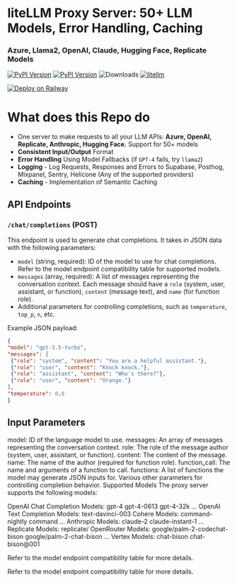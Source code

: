 
# liteLLM Proxy Server: 50+ LLM Models, Error Handling, Caching
### Azure, Llama2, OpenAI, Claude, Hugging Face, Replicate Models
[![PyPI Version](https://img.shields.io/pypi/v/litellm.svg)](https://pypi.org/project/litellm/)
[![PyPI Version](https://img.shields.io/badge/stable%20version-v0.1.345-blue?color=green&link=https://pypi.org/project/litellm/0.1.1/)](https://pypi.org/project/litellm/0.1.1/)
![Downloads](https://img.shields.io/pypi/dm/litellm)
[![litellm](https://img.shields.io/badge/%20%F0%9F%9A%85%20liteLLM-OpenAI%7CAzure%7CAnthropic%7CPalm%7CCohere%7CReplicate%7CHugging%20Face-blue?color=green)](https://github.com/BerriAI/litellm)

[![Deploy on Railway](https://railway.app/button.svg)](https://railway.app/template/_YF4Qj?referralCode=t3ukrU)

# What does this Repo do
- One server to make requests to all your LLM APIs: **Azure, OpenAI, Replicate, Anthropic, Hugging Face.** Support for 50+ models
- **Consistent Input/Output** Format
- **Error Handling** Using Model Fallbacks (if `GPT-4` fails, try `llama2`)
- **Logging** - Log Requests, Responses and Errors to Supabase, Posthog, Mixpanel, Sentry, Helicone (Any of the supported providers)
- **Caching** - Implementation of Semantic Caching


## API Endpoints

### `/chat/completions` (POST)

This endpoint is used to generate chat completions. It takes in JSON data with the following parameters:

- `model` (string, required): ID of the model to use for chat completions. Refer to the model endpoint compatibility table for supported models.
- `messages` (array, required): A list of messages representing the conversation context. Each message should have a `role` (system, user, assistant, or function), `content` (message text), and `name` (for function role).
- Additional parameters for controlling completions, such as `temperature`, `top_p`, `n`, etc.

Example JSON payload:

```json
{
"model": "gpt-3.5-turbo",
"messages": [
 {"role": "system", "content": "You are a helpful assistant."},
 {"role": "user", "content": "Knock knock."},
 {"role": "assistant", "content": "Who's there?"},
 {"role": "user", "content": "Orange."}
],
"temperature": 0.8
}
```


## Input Parameters
model: ID of the language model to use.
messages: An array of messages representing the conversation context.
role: The role of the message author (system, user, assistant, or function).
content: The content of the message.
name: The name of the author (required for function role).
function_call: The name and arguments of a function to call.
functions: A list of functions the model may generate JSON inputs for.
Various other parameters for controlling completion behavior.
Supported Models
The proxy server supports the following models:

OpenAI Chat Completion Models:
gpt-4
gpt-4-0613
gpt-4-32k
...
OpenAI Text Completion Models:
text-davinci-003
Cohere Models:
command-nightly
command
...
Anthropic Models:
claude-2
claude-instant-1
...
Replicate Models:
replicate/
OpenRouter Models:
google/palm-2-codechat-bison
google/palm-2-chat-bison
...
Vertex Models:
chat-bison
chat-bison@001

Refer to the model endpoint compatibility table for more details.

Refer to the model endpoint compatibility table for more details.

